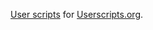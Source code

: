 [User scripts](http://wiki.greasespot.net/User_script) for [Userscripts.org](http://userscripts.org/).
